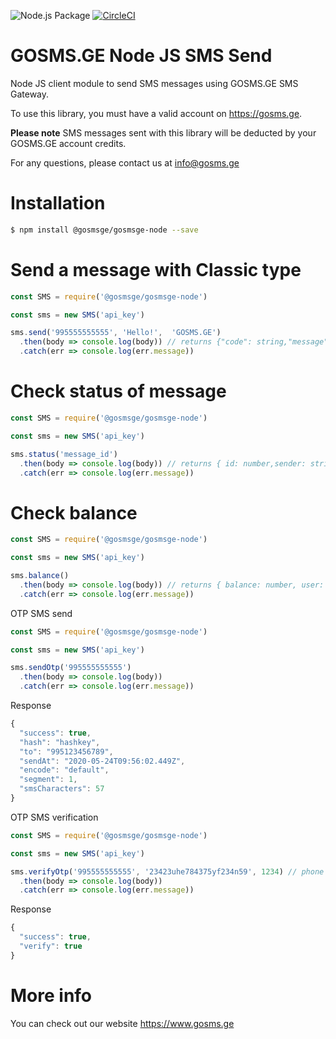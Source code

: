 ![Node.js Package](https://github.com/gosms-ge/gosmsge-node/workflows/Node.js%20Package/badge.svg)
[![CircleCI](https://circleci.com/gh/gosms-ge/gosmsge-node.svg?style=shield)](https://circleci.com/gh/gosms-ge/gosmsge-node)

# GOSMS.GE Node JS SMS Send

Node JS client module to send SMS messages using GOSMS.GE SMS Gateway.

To use this library, you must have a valid account on https://gosms.ge.

**Please note** SMS messages sent with this library will be deducted by your GOSMS.GE account credits.

For any questions, please contact us at info@gosms.ge

# Installation

```bash
$ npm install @gosmsge/gosmsge-node --save
```

# Send a message with Classic type

```js
const SMS = require('@gosmsge/gosmsge-node')

const sms = new SMS('api_key')

sms.send('995555555555', 'Hello!',  'GOSMS.GE')
  .then(body => console.log(body)) // returns {"code": string,"message": string,"message_id": number,"balance": number,"user": string}
  .catch(err => console.log(err.message))
```

# Check status of message

```js
const SMS = require('@gosmsge/gosmsge-node')

const sms = new SMS('api_key')

sms.status('message_id')
  .then(body => console.log(body)) // returns { id: number,sender: string,receiver: string,message: string',message_id: string,amount: number,status: string }
  .catch(err => console.log(err.message))
```

# Check balance

```js
const SMS = require('@gosmsge/gosmsge-node')

const sms = new SMS('api_key')

sms.balance()
  .then(body => console.log(body)) // returns { balance: number, user: string }
  .catch(err => console.log(err.message))
```

OTP SMS send
```js
const SMS = require('@gosmsge/gosmsge-node')

const sms = new SMS('api_key')

sms.sendOtp('995555555555')
  .then(body => console.log(body)) 
  .catch(err => console.log(err.message))
```
Response
```js
{
  "success": true,
  "hash": "hashkey",
  "to": "995123456789",
  "sendAt": "2020-05-24T09:56:02.449Z",
  "encode": "default",
  "segment": 1,
  "smsCharacters": 57
}
```

OTP SMS verification

```js
const SMS = require('@gosmsge/gosmsge-node')

const sms = new SMS('api_key')

sms.verifyOtp('995555555555', '23423uhe784375yf234n59', 1234) // phone number, hash, code
  .then(body => console.log(body)) 
  .catch(err => console.log(err.message))
```
Response
```js
{
  "success": true,
  "verify": true
}
```

# More info

You can check out our website https://www.gosms.ge

